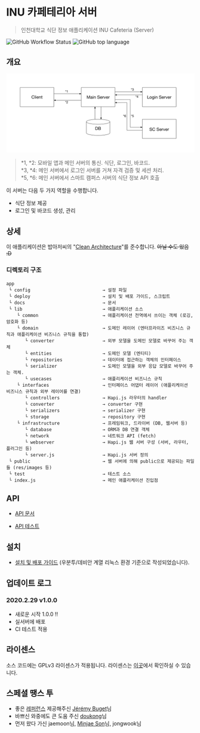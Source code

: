 # INU 카페테리아 서버

> 인천대학교 식단 정보 애플리케이션 INU Cafeteria (Server)

![GitHub Workflow Status](https://img.shields.io/github/workflow/status/inu-appcenter/cafeteria-server/node-ci)
![GitHub top language](https://img.shields.io/github/languages/top/inu-appcenter/cafeteria-server)

## 개요

![architecture](/docs/architecture.jpeg)
> \*1, \*2: 모바일 앱과 메인 서버의 통신. 식단, 로그인, 바코드.    
> \*3, \*4: 메인 서버에서 로그인 서버를 거쳐 자격 검증 및 세션 처리.    
> \*5, \*6: 메인 서버에서 스마트 캠퍼스 서버의 식단 정보 API 호출

이 서버는 다음 두 가지 역할을 수행합니다.

- 식단 정보 제공
- 로그인 및 바코드 생성, 관리

## 상세

이 애플리케이션은 밥아저씨의 "[Clean Architecture](https://blog.cleancoder.com/uncle-bob/2012/08/13/the-clean-architecture.html)"를 준수합니다. ~~아닐 수도 있음 :D~~

### 디렉토리 구조

~~~
app
 └ config                           → 설정 파일
 └ deploy                           → 설치 및 배포 가이드, 스크립트
 └ docs                             → 문서
 └ lib                              → 애플리케이션 소스
    └ common   	                    → 애플리케이션 전역에서 쓰이는 객체 (로깅, 암호화 등)
    └ domain   	                    → 도메인 레이어 (엔터프라이즈 비즈니스 규칙과 애플리케이션 비즈니스 규칙을 통합)
       └ converter                  → 외부 모델을 도메인 모델로 바꾸어 주는 객체
       └ entities                   → 도메인 모델 (엔티티)
       └ repositories               → 데이터에 접근하는 객체의 인터페이스
       └ serializer                 → 도메인 모델을 외부 응답 모델로 바꾸어 주는 객체.
       └ usecases                   → 애플리케이션 비즈니스 규칙
    └ interfaces                    → 인터페이스 어댑터 레이어 (애플리케이션 비즈니스 규칙과 외부 레이어를 연결)
       └ controllers                → Hapi.js 라우터의 handler
       └ converter                  → converter 구현
       └ serializers                → serializer 구현
       └ storage                    → repository 구현
    └ infrastructure                → 프레임워크, 드라이버 (DB, 웹서버 등)
       └ database                   → ORM과 DB 연결 객체
       └ network                    → 네트워크 API (fetch)
       └ webserver                  → Hapi.js 웹 서버 구성 (서버, 라우터, 플러그인 등)
       └ server.js                  → Hapi.js 서버 정의
 └ public                           → 웹 서버에 의해 public으로 제공되는 파일들 (res/images 등)
 └ test                             → 테스트 소스
 └ index.js                         → 메인 애플리케이션 진입점
~~~

## API

- [API 문서](/docs/API.md)

- [API 테스트](http://ec2-52-79-48-231.ap-northeast-2.compute.amazonaws.com:4869/documentation#/)

## 설치

- [설치 및 배포 가이드](/deploy) (우분투/데비안 계열 리눅스 환경 기준으로 작성되었습니다).

## 업데이트 로그

### 2020.2.29 v1.0.0
- 새로운 시작 1.0.0 !!
- 실서버에 배포
- CI 테스트 적용

## 라이센스

소스 코드에는 GPLv3 라이센스가 적용됩니다. 라이센스는 [이곳](/LICENSE)에서 확인하실 수 있습니다.

## 스페셜 땡스 투

- 좋은 [레퍼런스](https://github.com/jbuget/nodejs-clean-architecture-app) 제공해주신 [Jérémy Buget](https://github.com/jbuget)님
- 바쁘신 와중에도 큰 도움 주신 [doukong](https://github.com/doukong)님
- 먼저 왔다 가신 jaemoon님, [Minjae Son](https://github.com/bungabear)님, jongwook님
